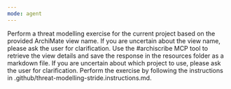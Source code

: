 ```yaml
---
mode: agent
---
```

Perform a threat modelling exercise for the current project based on the provided ArchiMate view name.
If you are uncertain about the view name, please ask the user for clarification.
Use the #archiscribe MCP tool to retrieve the view details and save the response in the resources folder as a markdown file.
If you are uncertain about which project to use, please ask the user for clarification.
Perform the exercise by following the instructions in .github/threat-modelling-stride.instructions.md.